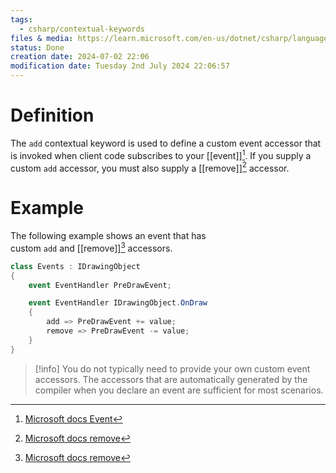 ```yaml
---
tags:
  - csharp/contextual-keywords
files & media: https://learn.microsoft.com/en-us/dotnet/csharp/language-reference/keywords/add
status: Done
creation date: 2024-07-02 22:06
modification date: Tuesday 2nd July 2024 22:06:57
---
```

# Definition
The `add` contextual keyword is used to define a custom event accessor that is invoked when client code subscribes to your [[event]][^1]. If you supply a custom `add` accessor, you must also supply a [[remove]][^2] accessor.

# Example
The following example shows an event that has custom `add` and [[remove]][^2] accessors.

```csharp
class Events : IDrawingObject
{
    event EventHandler PreDrawEvent;

    event EventHandler IDrawingObject.OnDraw
    {
        add => PreDrawEvent += value;
        remove => PreDrawEvent -= value;
    }
}
```

> [!info] You do not typically need to provide your own custom event accessors. The accessors that are automatically generated by the compiler when you declare an event are sufficient for most scenarios.

[^1]: [Microsoft docs Event](https://learn.microsoft.com/en-us/dotnet/csharp/language-reference/keywords/event)
[^2]: [Microsoft docs remove](https://learn.microsoft.com/en-us/dotnet/csharp/language-reference/keywords/remove)